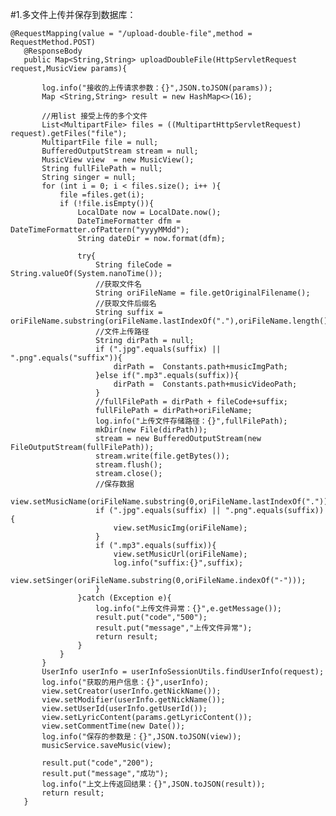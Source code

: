    #1.多文件上传并保存到数据库：
  
    @RequestMapping(value = "/upload-double-file",method = RequestMethod.POST)
       @ResponseBody
       public Map<String,String> uploadDoubleFile(HttpServletRequest request,MusicView params){
   
           log.info("接收的上传请求参数：{}",JSON.toJSON(params));
           Map <String,String> result = new HashMap<>(16);
   
           //用list 接受上传的多个文件
           List<MultipartFile> files = ((MultipartHttpServletRequest) request).getFiles("file");
           MultipartFile file = null;
           BufferedOutputStream stream = null;
           MusicView view  = new MusicView();
           String fullFilePath = null;
           String singer = null;
           for (int i = 0; i < files.size(); i++ ){
               file =files.get(i);
               if (!file.isEmpty()){
                   LocalDate now = LocalDate.now();
                   DateTimeFormatter dfm = DateTimeFormatter.ofPattern("yyyyMMdd");
                   String dateDir = now.format(dfm);
   
                   try{
                       String fileCode = String.valueOf(System.nanoTime());
                       //获取文件名
                       String oriFileName = file.getOriginalFilename();
                       //获取文件后缀名
                       String suffix = oriFileName.substring(oriFileName.lastIndexOf("."),oriFileName.length());
                       //文件上传路径
                       String dirPath = null;
                       if (".jpg".equals(suffix) || ".png".equals("suffix")){
                           dirPath =  Constants.path+musicImgPath;
                       }else if(".mp3".equals(suffix)){
                           dirPath =  Constants.path+musicVideoPath;
                       }
                       //fullFilePath = dirPath + fileCode+suffix;
                       fullFilePath = dirPath+oriFileName;
                       log.info("上传文件存储路径：{}",fullFilePath);
                       mkDir(new File(dirPath));
                       stream = new BufferedOutputStream(new FileOutputStream(fullFilePath));
                       stream.write(file.getBytes());
                       stream.flush();
                       stream.close();
                       //保存数据
                       view.setMusicName(oriFileName.substring(0,oriFileName.lastIndexOf(".")));
                       if (".jpg".equals(suffix) || ".png".equals(suffix)){
                           view.setMusicImg(oriFileName);
                       }
                       if (".mp3".equals(suffix)){
                           view.setMusicUrl(oriFileName);
                           log.info("suffix:{}",suffix);
                           view.setSinger(oriFileName.substring(0,oriFileName.indexOf("-")));
                       }
                   }catch (Exception e){
                       log.info("上传文件异常：{}",e.getMessage());
                       result.put("code","500");
                       result.put("message","上传文件异常");
                       return result;
                   }
               }
           }
           UserInfo userInfo = userInfoSessionUtils.findUserInfo(request);
           log.info("获取的用户信息：{}",userInfo);
           view.setCreator(userInfo.getNickName());
           view.setModifier(userInfo.getNickName());
           view.setUserId(userInfo.getUserId());
           view.setLyricContent(params.getLyricContent());
           view.setCommentTime(new Date());
           log.info("保存的参数是：{}",JSON.toJSON(view));
           musicService.saveMusic(view);
   
           result.put("code","200");
           result.put("message","成功");
           log.info("上文上传返回结果：{}",JSON.toJSON(result));
           return result;
       }